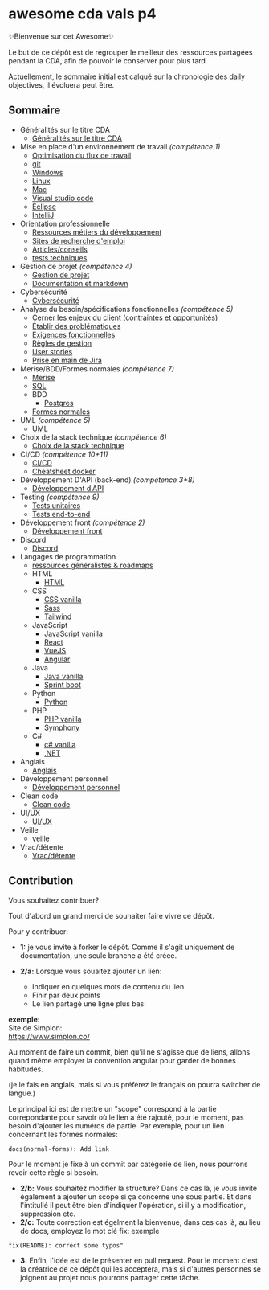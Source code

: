 # awesome cda vals p4

✨Bienvenue sur cet Awesome✨

Le but de ce dépôt est de regrouper le meilleur des ressources partagées pendant la CDA, afin de pouvoir le conserver pour plus tard.

Actuellement, le sommaire initial est calqué sur la chronologie des daily objectives, il évoluera peut être.

## Sommaire
- Généralités sur le titre CDA
    - [Généralités sur le titre CDA](./00-title-generalities/00-01-title-generalities.md)
- Mise en place d'un environnement de travail *(compétence 1)*
    - [Optimisation du flux de travail](./01-work-environment/01-00-optimisation.md)
    - [git](./01-work-environment/01-01-git.md)
    - [Windows](./01-work-environment/01-02-windows.md)
    - [Linux](./01-work-environment/01-03-linux.md)
    - [Mac](./01-work-environment/01-04-mac.md)
    - [Visual studio code](./01-work-environment/01-05-vscode.md)
    - [Eclipse](./01-work-environment/01-06-eclipse.md)
    - [IntelliJ](./01-work-environment/01-07-intellij.md)
- Orientation professionnelle
    - [Ressources métiers du développement](./02-career-guidance/02-01-dev-occupations.md)
    - [Sites de recherche d'emploi](./02-career-guidance/02-02-job-search-websites.md)
    - [Articles/conseils](./02-career-guidance/02-03-job-advices.md)
    - [tests techniques](./02-career-guidance/02-04-technical-tests.md)
- Gestion de projet *(compétence 4)*
    - [Gestion de projet](./03-project-management/03-01-project-management.md)
    - [Documentation et markdown](./03-project-management/03-02-documentation-markdown.md)
- Cybersécurité
    - [Cybersécurité](./04-cybersecurity/04-01-cybersecurity.md)
- Analyse du besoin/spécifications fonctionnelles *(compétence 5)*
    - [Cerner les enjeux du client (contraintes et opportunités)](./05-needs-functional-specifications/05-01-client-issues.md)
    - [Établir des problématiques](./05-needs-functional-specifications/05-02-problematic.md)
    - [Exigences fonctionnelles](./05-needs-functional-specifications/05-03-functional-requirements.md)
    - [Règles de gestion](./05-needs-functional-specifications/05-04-management-rules.md)
    - [User stories](./05-needs-functional-specifications/05-05-user-stories.md)
    - [Prise en main de Jira](./05-needs-functional-specifications/05-06-jira.md)
- Merise/BDD/Formes normales *(compétence 7)*
    - [Merise](./06-merise-ddb-normal-forms/06-01-merise.md)
    - [SQL](./06-merise-ddb-normal-forms/06-02-sql.md)
    - BDD
        - [Postgres](./06-merise-ddb-normal-forms/06-03-ddb.md/postgres.md)
    - [Formes normales](./06-merise-ddb-normal-forms/06-04-normal-forms.md)
- UML *(compétence 5)*
    - [UML](./07-uml/07-01-uml.md)
- Choix de la stack technique *(compétence 6)*
    - [Choix de la stack technique](./08-technical-stack/08-01-technical-stack.md)
- CI/CD *(compétence 10+11)*
    - [CI/CD](./09-ci-cd/09-01-ci-cd.md)
    - [Cheatsheet docker](./09-ci-cd/cheatsheet-docker-commands.md)
- Développement D'API (back-end) *(compétence 3+8)*
    - [Développement d'API](./10-api-development/10-01-api-development.md)
- Testing *(compétence 9)*
    - [Tests unitaires](./11-testing/11-01-unit-test.md)
    - [Tests end-to-end](./11-testing/11-02-e-2-e-test.md)
- Développement front *(compétence 2)*
    - [Développement front](./12-front-dev/12-01-front-dev.md)
- Discord
    - [Discord](./13-discord/13-01-discord.md)
- Langages de programmation
    - [ressources généralistes & roadmaps](./14-progamming-languages/14-01-generalist-roadmap.md)
    - HTML
        - [HTML](./14-progamming-languages/14-02-html/13-02-01-html-bases.md)
    - CSS
        - [CSS vanilla](./14-progamming-languages/14-03-css/13-03-01-css-vanilla.md)
        - [Sass](./14-progamming-languages/14-03-css/13-03-02-sass.md)
        - [Tailwind](./14-progamming-languages/14-03-css/13-03-03-tailwind.md)
    - JavaScript
        - [JavaScript vanilla](./14-progamming-languages/14-04-js/13-04-01-js-vanilla.md)
        - [React](./14-progamming-languages/14-04-js/13-04-02-react.md)
        - [VueJS](./14-progamming-languages/14-04-js/13-04-03-vuejs.md)
        - [Angular](./14-progamming-languages/14-04-js/13-04-04-angular.md)
    - Java
        - [Java vanilla](./14-progamming-languages/14-05-java/13-05-01-java-vanilla.md)
        - [Sprint boot](./14-progamming-languages/14-05-java/13-05-02-spring-boot.md)
    - Python
        - [Python](./14-progamming-languages/14-06-python/13-06-01-python.md)
    - PHP
        - [PHP vanilla](./14-progamming-languages/14-07-php/13-07-01-php-vanilla.md)
        - [Symphony](./14-progamming-languages/14-07-php/14-07-02-symphony.md)
    - C#
        - [c# vanilla](./14-progamming-languages/14-08-c#/13-08-01-c#-vanilla.md)
        - [.NET](./14-progamming-languages/14-08-c#/13-08-02-dotnet.md)
- Anglais
    - [Anglais](./15-english/15-01-english.md)
- Développement personnel
    - [Développement personnel](./16-personnal-development/16-01-personnal-development.md)
- Clean code
    - [Clean code](./17-clean-code/17-01-clean-code.md)
- UI/UX
    - [UI/UX](./18-ui-ux/18-01-ui-ux.md)
- Veille
    - veille
- Vrac/détente
    - [Vrac/détente](./19-miscellaneous-recreation/19-01-miscellaneous-recreation.md)

## Contribution

Vous souhaitez contribuer?

Tout d'abord un grand merci de souhaiter faire vivre ce dépôt.

Pour y contribuer:
- **1:** je vous invite à forker le dépôt. Comme il s'agit uniquement de documentation, une seule branche a été créee.

- **2/a:** Lorsque vous souaitez ajouter un lien:
    - Indiquer en quelques mots de contenu du lien
    - Finir par deux points
    - Le lien partagé une ligne plus bas:

**exemple:**\
Site de Simplon:\
https://www.simplon.co/

Au moment de faire un commit, bien qu'il ne s'agisse que de liens, allons quand même employer la convention angular pour garder de bonnes habitudes.

(je le fais en anglais, mais si vous préférez le français on pourra switcher de langue.)

Le principal ici est de mettre un "scope" correspond à la partie correpondante pour savoir où le lien a été rajouté, pour le moment, pas besoin d'ajouter les numéros de partie. Par exemple, pour un lien concernant les formes normales:
```
docs(normal-forms): Add link
```
Pour le moment je fixe à un commit par catégorie de lien, nous pourrons revoir cette règle si besoin.
- **2/b:** Vous souhaitez modifier la structure? Dans ce cas là, je vous invite également à ajouter un scope si ça concerne une sous partie. Et dans l'intitullé il peut être bien d'indiquer l'opération, si il y a modification, suppression etc.
- **2/c:** Toute correction est égelment la bienvenue, dans ces cas là, au lieu de docs, employez le mot clé fix:
exemple
```
fix(README): correct some typos"
```

- **3:** Enfin, l'idée est de le présenter en pull request. Pour le moment c'est la créatrice de ce dépôt qui les acceptera, mais si d'autres personnes se joignent au projet nous pourrons partager cette tâche.



